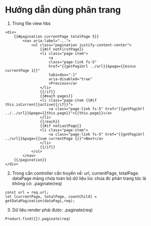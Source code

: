 # Hướng dẫn dùng phân trang

1. Trong file view hbs

```
<div>
    {{#pagination currentPage totalPage 5}}
        <nav aria-label="...">
            <ul class="pagination justify-content-center">
                {{#if notFirstPage}}
                <li class="page-item">
                    <a
                    class="page-link fs-5"
                    href="{{getPagiUrl ../url}}&page={{minus currentPage 1}}"
                    tabindex="-1"
                    aria-disabled="true"
                    >Previous</a>
                </li>
                {{/if}}
                {{#each pages}}
                <li class="page-item {{#if this.isCurrent}}active{{/if}}">
                    <a class="page-link fs-5" href="{{getPagiUrl ../../url}}&page={{this.page}}">{{this.page}}</a>
                </li>
                {{/each}}
                {{#if notLastPage}}
                <li class="page-item">
                    <a class="page-link fs-5" href="{{getPagiUrl ../url}}&page={{sum currentPage 1}}">Next</a>
                </li>
                {{/if}}
            </ul>
        </nav>
    {{/pagination}}
</div>
```

2. Trong cần controller cần truyền về: url, currentPage, totalPage. dataPage mảng chứa toàn bộ dữ liệu lúc chưa đc phân trang tức là không có: .paginate(req)

```
const url = req.url;
let [currentPage, totalPage, countChild] = getDataPagination(dataPagi,req);
```

3. Dữ liệu render phải được: .paginate(req)

```
Product.find({}).paginate(req)
```
